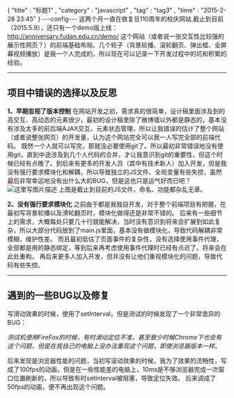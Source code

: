 
  {
    "title" : "标题1" ,
    "category" : "javascript" , 
    "tag" : "tag3" , 
    "time" : "2015-2-28 23:45" 
  }
---config---
这两个月一直在做复旦110周年的校庆网站,截止到目前（2015.5.9），还只有一个demo版上线：
http://anniversary.fudan.edu.cn/demo/
这个网站（或者说一张交互性比较强的展示性网页？）的前端基础布局、几个轮子（背景轮播、滚轮翻页、弹出框、全屏幕视频播放）是我一个人完成的，所以现在可以记录一下开发过程中的坑和积累的经验。

----------
## 项目中错误的选择以及反思 ##

**1、早期忽视了版本控制**
在网站开发之初，需求真的很简单，设计稿里面涉及到的高交互、高动态的元素很少，最初的设计稿里除了微博墙以外都是静态的，基本没有涉及太多的前后端AJAX交互、元素状态管理，所以让我错误的估计了整个网站（或者说整张网页）的开发量，认为这个网站完全可以我一人写完全部的前端代码。
既然一个人就可以写完，那就没必要使用git了。所以最初非常错误地没有使用git，直到中途涉及到几个人代码的合并，才让我意识到git的重要性，但这个时候已经有点晚了。到后来有更多的开发人员（其中有技术新人）加入开发，但是我没有强行要求模块化和解耦，所以导致独立的JS文件、全局变量有些失控，虽然最后非常幸运地没有出什么大的BUG，但是这也只是运气好而已吧？
![这里写图片描述](http://img.blog.csdn.net/20150509232001728)
上图是截止到目前的JS文件，命名、功能都杂乱无章。

**2、没有强行要求模块化**
之前由于都是我独自开发，对于整个前端项目有把握，在最初写背景轮播以及滑轮翻页时，模块化做得还是非常不错的。
后来有一些细节上的需求，大概每处只要几十行就能解决，当时没有意识到将来会扩展到如此复杂，所以大部分代码放到了main.js里面，基本没有做模块化，导致代码解耦非常模糊，维护性差。
而且最初低估了页面事件的复杂性，没有选择使用事件代理，全部都是用的静态绑定，等到后来再考虑使用事件代理时已经有点迟了。将来会在此处重构。
再后来更多人加入开发，但并没有让他们重视模块化的问题，导致代码有些失控。


----------
## 遇到的一些BUG以及修复 ##
写滑动效果的时候，使用了setInterval，但是测试的时候发现了一个非常诡异的BUG：

*测试机使用FireFox的时候，有时滑动定位不准，甚至极少时候Chrome下也会有这个问题，但是在我自己的电脑上没办法重现这个问题，即使浏览器版本一样。*

后来发现是浏览器性能的问题，当初写滚动效果的时候，我为了效果的流畅性，写成了100fps的动画，但是在一些性能差的电脑上，10ms是不够浏览器完成一次窗口位置刷新的，所以导致有时setInterval被阻塞，导致定位失效。
后来调成了50fps的动画，便不再出现这个问题。




